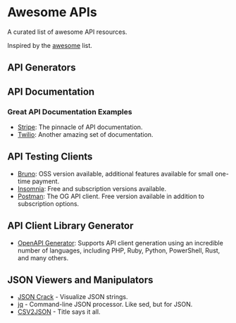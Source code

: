 # Awesome APIs

A curated list of awesome API resources.

Inspired by the [awesome](https://github.com/sindresorhus/awesome) list.

## API Generators

## API Documentation

### Great API Documentation Examples

* [Stripe](https://docs.stripe.com/): The pinnacle of API documentation.
* [Twilio](https://www.twilio.com/docs): Another amazing set of documentation.

## API Testing Clients

* [Bruno](https://www.usebruno.com/): OSS version available, additional features available for small one-time payment.
* [Insomnia](https://insomnia.rest/): Free and subscription versions available.
* [Postman](https://www.postman.com/): The OG API client. Free version available in addition to subscription options.

## API Client Library Generator

* [OpenAPI Generator](https://github.com/OpenAPITools/openapi-generator): Supports API client generation using an incredible number of languages, including PHP, Ruby, Python, PowerShell, Rust, and many others.

## JSON Viewers and Manipulators

* [JSON Crack](https://jsoncrack.com/) - Visualize JSON strings.
* [jq](https://jqlang.github.io/jq/) - Command-line JSON processor. Like sed, but for JSON.
* [CSV2JSON](https://csvjson.com/) - Title says it all.
